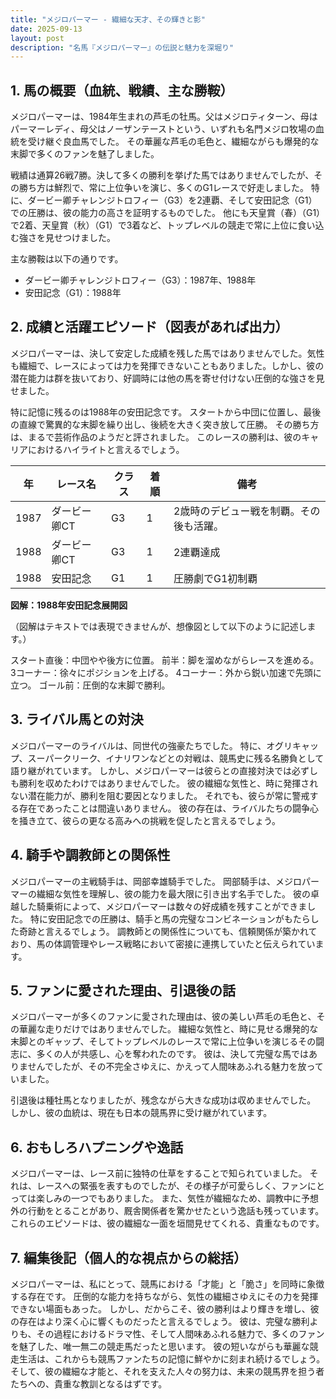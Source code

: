 ```yaml
---
title: "メジロパーマー - 繊細な天才、その輝きと影"
date: 2025-09-13
layout: post
description: "名馬『メジロパーマー』の伝説と魅力を深堀り"
---
```


## 1. 馬の概要（血統、戦績、主な勝鞍）

メジロパーマーは、1984年生まれの芦毛の牡馬。父はメジロティターン、母はパーマーレディ、母父はノーザンテーストという、いずれも名門メジロ牧場の血統を受け継ぐ良血馬でした。  その華麗な芦毛の毛色と、繊細ながらも爆発的な末脚で多くのファンを魅了しました。

戦績は通算26戦7勝。決して多くの勝利を挙げた馬ではありませんでしたが、その勝ち方は鮮烈で、常に上位争いを演じ、多くのG1レースで好走しました。  特に、ダービー卿チャレンジトロフィー（G3）を2連覇、そして安田記念（G1）での圧勝は、彼の能力の高さを証明するものでした。  他にも天皇賞（春）（G1）で2着、天皇賞（秋）（G1）で3着など、トップレベルの競走で常に上位に食い込む強さを見せつけました。

主な勝鞍は以下の通りです。

* ダービー卿チャレンジトロフィー（G3）：1987年、1988年
* 安田記念（G1）：1988年


## 2. 成績と活躍エピソード（図表があれば出力）

メジロパーマーは、決して安定した成績を残した馬ではありませんでした。気性も繊細で、レースによっては力を発揮できないこともありました。しかし、彼の潜在能力は群を抜いており、好調時には他の馬を寄せ付けない圧倒的な強さを見せました。

特に記憶に残るのは1988年の安田記念です。  スタートから中団に位置し、最後の直線で驚異的な末脚を繰り出し、後続を大きく突き放して圧勝。  その勝ち方は、まるで芸術作品のようだと評されました。  このレースの勝利は、彼のキャリアにおけるハイライトと言えるでしょう。

| 年 | レース名          | クラス | 着順 | 備考                                      |
|---|-----------------|-------|------|-------------------------------------------|
| 1987 | ダービー卿CT      | G3    | 1    | 2歳時のデビュー戦を制覇。その後も活躍。 |
| 1988 | ダービー卿CT      | G3    | 1    | 2連覇達成                               |
| 1988 | 安田記念          | G1    | 1    | 圧勝劇でG1初制覇                        |


**図解：1988年安田記念展開図**

（図解はテキストでは表現できませんが、想像図として以下のように記述します。）

スタート直後：中団やや後方に位置。
前半：脚を溜めながらレースを進める。
3コーナー：徐々にポジションを上げる。
4コーナー：外から鋭い加速で先頭に立つ。
ゴール前：圧倒的な末脚で勝利。


## 3. ライバル馬との対決

メジロパーマーのライバルは、同世代の強豪たちでした。  特に、オグリキャップ、スーパークリーク、イナリワンなどとの対戦は、競馬史に残る名勝負として語り継がれています。  しかし、メジロパーマーは彼らとの直接対決では必ずしも勝利を収めたわけではありませんでした。  彼の繊細な気性と、時に発揮されない潜在能力が、勝利を阻む要因となりました。  それでも、彼らが常に警戒する存在であったことは間違いありません。  彼の存在は、ライバルたちの闘争心を掻き立て、彼らの更なる高みへの挑戦を促したと言えるでしょう。


## 4. 騎手や調教師との関係性

メジロパーマーの主戦騎手は、岡部幸雄騎手でした。  岡部騎手は、メジロパーマーの繊細な気性を理解し、彼の能力を最大限に引き出す名手でした。  彼の卓越した騎乗術によって、メジロパーマーは数々の好成績を残すことができました。  特に安田記念での圧勝は、騎手と馬の完璧なコンビネーションがもたらした奇跡と言えるでしょう。  調教師との関係性についても、信頼関係が築かれており、馬の体調管理やレース戦略において密接に連携していたと伝えられています。


## 5. ファンに愛された理由、引退後の話

メジロパーマーが多くのファンに愛された理由は、彼の美しい芦毛の毛色と、その華麗な走りだけではありませんでした。  繊細な気性と、時に見せる爆発的な末脚とのギャップ、そしてトップレベルのレースで常に上位争いを演じるその闘志に、多くの人が共感し、心を奪われたのです。  彼は、決して完璧な馬ではありませんでしたが、その不完全さゆえに、かえって人間味あふれる魅力を放っていました。

引退後は種牡馬となりましたが、残念ながら大きな成功は収めませんでした。  しかし、彼の血統は、現在も日本の競馬界に受け継がれています。


## 6. おもしろハプニングや逸話

メジロパーマーは、レース前に独特の仕草をすることで知られていました。  それは、レースへの緊張を表すものでしたが、その様子が可愛らしく、ファンにとっては楽しみの一つでもありました。  また、気性が繊細なため、調教中に予想外の行動をとることがあり、厩舎関係者を驚かせたという逸話も残っています。  これらのエピソードは、彼の繊細な一面を垣間見せてくれる、貴重なものです。


## 7. 編集後記（個人的な視点からの総括）

メジロパーマーは、私にとって、競馬における「才能」と「脆さ」を同時に象徴する存在です。  圧倒的な能力を持ちながら、気性の繊細さゆえにその力を発揮できない場面もあった。  しかし、だからこそ、彼の勝利はより輝きを増し、彼の存在はより深く心に響くものだったと言えるでしょう。  彼は、完璧な勝利よりも、その過程におけるドラマ性、そして人間味あふれる魅力で、多くのファンを魅了した、唯一無二の競走馬だったと思います。  彼の短いながらも華麗な競走生活は、これからも競馬ファンたちの記憶に鮮やかに刻まれ続けるでしょう。  そして、彼の繊細な才能と、それを支えた人々の努力は、未来の競馬界を担う者たちへの、貴重な教訓となるはずです。
